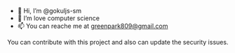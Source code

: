 - 👋 Hi, I’m @gokuljs-sm
- 👀 I’m love computer science
- 📫 You can reache me at greenpark809@gmail.com

You can contribute with this project and also can update the security issues.
